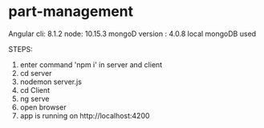 # part-management

Angular cli: 8.1.2
node: 10.15.3
mongoD version : 4.0.8
local mongoDB used


STEPS:
1) enter command 'npm i' in server and client
2) cd server
3) nodemon server.js
4) cd Client
5) ng serve
6) open browser 
7) app is running on http://localhost:4200
